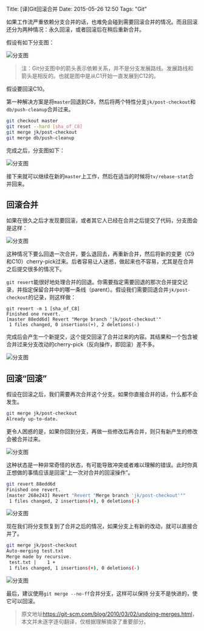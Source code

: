 Title: [译]Git回滚合并
Date: 2015-05-26 12:50
Tags: "Git"

如果工作流严重依赖分支合并的话，也难免会碰到需要回滚合并的情况。而且回滚还分为两种情况：永久回滚，或者回滚后在稍后重新合并。

假设有如下分支图：

![分支图](https://git-scm.com/images/unmerge1.png)

> 注：Git分支图中的箭头表示依赖关系，并不是分支发展路线。发展路线和箭头是相反的。也就是图中是从C1开始一直发展到C12的。

假设要回滚C10。

第一种解决方案是将`master`回退到C8，然后将两个特性分支`jk/post-checkout`和`db/push-cleanup`合并过来。

```sh
git checkout master
git reset --hard [sha_of_C8]
git merge jk/post-checkout
git merge db/push-cleanup
```

完成之后，分支图如下：

![分支图](https://git-scm.com/images/unmerge2.png)

接下来就可以继续在新的`master`上工作，然后在适当的时候将`tv/rebase-stat`合并回来。

## 回滚合并

如果在很久之后才发现要回滚，或者其它人已经在合并之后提交了代码，分支图会是这样：

![分支图](https://git-scm.com/images/unmerge3.png)

这种情况下要么回退一次合并，要么退回去，再重新合并，然后将新的变更（C9和C10）cherry-pick过来。后者容易让人迷惑，做起来也不容易，尤其是在合并之后提交很多的情况下。

`git revert`能很好地处理合并的回退。你需要指定需要回退的那次合并提交记录，并指定保留合并中的哪一条线（parent）。假设我们需要回退合并`jk/post-checkout`的记录，则这样做：

```
git revert -m 1 [sha_of_C8]
Finished one revert.
[master 88edd6d] Revert "Merge branch 'jk/post-checkout'"
 1 files changed, 0 insertions(+), 2 deletions(-)
```

完成后会产生一个新提交，这个提交回滚了合并过来的内容。其结果和一个包含被合并过来分支改动的cherry-pick（反向操作，即回滚）差不多。

![分支图](https://git-scm.com/images/unmerge4.png)

## 回滚“回滚”

假设在回滚之后，我们需要再次合并这个分支。如果你直接合并的话，什么都不会发生。

```sh
git merge jk/post-checkout
Already up-to-date.
```

更令人困惑的是，如果你回到分支，再做一些修改后再合并，则只有新产生的修改会被合并过来。

![分支图](https://git-scm.com/images/unmerge5.png)

这种状态是一种非常奇怪的状态，有可能导致冲突或者难以理解的错误。此时你真正想做的事情应该是回滚“上一次对合并的回滚操作”。

```sh
git revert 88edd6d
Finished one revert.
[master 268e243] Revert "Revert "Merge branch 'jk/post-checkout'""
 1 files changed, 2 insertions(+), 0 deletions(-)
```

![分支图](https://git-scm.com/images/unmerge6.png)

现在我们将分支恢复到了合并之后的情况，如果分支上有新的改动，就可以直接合并了。

```sh
git merge jk/post-checkout
Auto-merging test.txt
Merge made by recursive.
 test.txt |    1 +
 1 files changed, 1 insertions(+), 0 deletions(-)
```

![分支图](https://git-scm.com/images/unmerge7.png)

最后，建议使用`git merge --no-ff`合并分支，这样可以保持 分支不是快进的，使它可以回滚。

> 原文地址<https://git-scm.com/blog/2010/03/02/undoing-merges.html>，本文并未逐字逐句翻译，仅根据理解摘录了重要部分。
